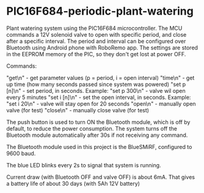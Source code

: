 # PIC16F684-periodic-plant-watering
Plant watering system using the PIC16F684 microcontroller.
The MCU commands a 12V solenoid valve to open with specific period, and close after a specific interval.
The period and interval can be configured over Bluetooth using Android phone with RoboRemo app.
The settings are stored in the EEPROM memory of the PIC, so they don't get lost at power OFF.

Commands:

"get\n" - get parameter values (p = period, i = open interval)
"time\n" - get up time (how many seconds passed since system was powered)
"set p [n]\n" - set period, in seconds. Example: "set p 300\n" - valve wil open every 5 minutes
"set i [n]\n" - set the open interval, in seconds. Example: "set i 20\n" - valve will stay open for 20 seconds
"open\n" - manually open valve (for test)
"close\n" - manually close valve (for test)

The push button is used to turn ON the Bluetooth module, which is off by default, to reduce the power consumption. The system turns off the Bluetooth module automatically after 30s if not receiving any command.

The Bluetooth module used in this project is the BlueSMiRF, configured to 9600 baud.

The blue LED blinks every 2s to signal that system is running.

Current draw (with Bluetooth OFF and valve OFF) is about 6mA.
That gives a battery life of about 30 days (with 5Ah 12V battery)
